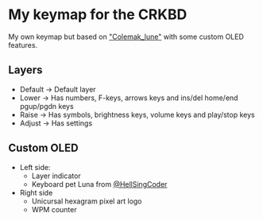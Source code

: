 # My keymap for the CRKBD
My own keymap but based on ["Colemak_lune"](https://github.com/qmk/qmk_firmware/tree/master/keyboards/crkbd/keymaps/colemak_luna)
with some custom OLED features.
## Layers
- Default   -> Default layer
- Lower     -> Has numbers, F-keys, arrows keys and ins/del home/end pgup/pgdn keys
- Raise     -> Has symbols, brightness keys, volume keys and play/stop keys
- Adjust    -> Has settings

## Custom OLED
- Left side:
    - Layer indicator
    - Keyboard pet Luna from [@HellSingCoder](https://github.com/HellSingCoder/qmk_firmware/tree/master/keyboards/sofle/keymaps/helltm)
- Right side
    - Unicursal hexagram pixel art logo
    - WPM counter
